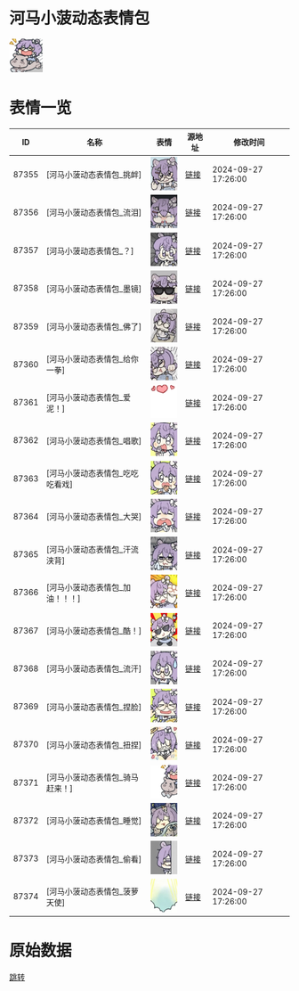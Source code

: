 # 河马小菠动态表情包

<img src="./cover.png" height="60" alt="cover" />

# 表情一览

|ID|名称|表情|源地址|修改时间|
|----|----|----|----|----|
|87355|[河马小菠动态表情包_挑衅]|<img src="./pic/087355_%5B河马小菠动态表情包_挑衅%5D.gif" height="60" alt="挑衅"/>|[链接](https://i0.hdslb.com/bfs/garb/257ad744bc8fc5bfb1a3db939c78682b6cf12645.gif)|2024-09-27 17:26:00|
|87356|[河马小菠动态表情包_流泪]|<img src="./pic/087356_%5B河马小菠动态表情包_流泪%5D.gif" height="60" alt="流泪"/>|[链接](https://i0.hdslb.com/bfs/garb/1ca69bcedf6e9cbd5ce49dbb7391bd38fad64ca5.gif)|2024-09-27 17:26:00|
|87357|[河马小菠动态表情包_？]|<img src="./pic/087357_%5B河马小菠动态表情包_？%5D.gif" height="60" alt="？"/>|[链接](https://i0.hdslb.com/bfs/garb/5902e455a92eb84b625f97eec05de39b4ca78763.gif)|2024-09-27 17:26:00|
|87358|[河马小菠动态表情包_墨镜]|<img src="./pic/087358_%5B河马小菠动态表情包_墨镜%5D.gif" height="60" alt="墨镜"/>|[链接](https://i0.hdslb.com/bfs/garb/ee3ac103a79ded3ea2c12bc338828ba6d53fe522.gif)|2024-09-27 17:26:00|
|87359|[河马小菠动态表情包_佛了]|<img src="./pic/087359_%5B河马小菠动态表情包_佛了%5D.gif" height="60" alt="佛了"/>|[链接](https://i0.hdslb.com/bfs/garb/84a8c5de0ad09f44c42b193778eb5c4e237efeb1.gif)|2024-09-27 17:26:00|
|87360|[河马小菠动态表情包_给你一拳]|<img src="./pic/087360_%5B河马小菠动态表情包_给你一拳%5D.gif" height="60" alt="给你一拳"/>|[链接](https://i0.hdslb.com/bfs/garb/845e15b11b2105bb72b0cbcb1ccad0fc762ac2ad.gif)|2024-09-27 17:26:00|
|87361|[河马小菠动态表情包_爱泥！]|<img src="./pic/087361_%5B河马小菠动态表情包_爱泥！%5D.gif" height="60" alt="爱泥！"/>|[链接](https://i0.hdslb.com/bfs/garb/ee8388f56bba61d81aeb0f7fabcc40635c0ebfbd.gif)|2024-09-27 17:26:00|
|87362|[河马小菠动态表情包_唱歌]|<img src="./pic/087362_%5B河马小菠动态表情包_唱歌%5D.gif" height="60" alt="唱歌"/>|[链接](https://i0.hdslb.com/bfs/garb/8b222ce0a46ba8039aa0b6bcee3208b3b732562a.gif)|2024-09-27 17:26:00|
|87363|[河马小菠动态表情包_吃吃吃看戏]|<img src="./pic/087363_%5B河马小菠动态表情包_吃吃吃看戏%5D.gif" height="60" alt="吃吃吃看戏"/>|[链接](https://i0.hdslb.com/bfs/garb/f6e249783a57ff994ee519c0fc069648342eaa6b.gif)|2024-09-27 17:26:00|
|87364|[河马小菠动态表情包_大哭]|<img src="./pic/087364_%5B河马小菠动态表情包_大哭%5D.gif" height="60" alt="大哭"/>|[链接](https://i0.hdslb.com/bfs/garb/55699e3463fa474178ee8e8189b04cf9591a51fd.gif)|2024-09-27 17:26:00|
|87365|[河马小菠动态表情包_汗流浃背]|<img src="./pic/087365_%5B河马小菠动态表情包_汗流浃背%5D.gif" height="60" alt="汗流浃背"/>|[链接](https://i0.hdslb.com/bfs/garb/46ed66f3852c9bdc51f51907caa8bdb77d29ab63.gif)|2024-09-27 17:26:00|
|87366|[河马小菠动态表情包_加油！！！]|<img src="./pic/087366_%5B河马小菠动态表情包_加油！！！%5D.gif" height="60" alt="加油！！！"/>|[链接](https://i0.hdslb.com/bfs/garb/3db2ddf4aa08be95d570b222c101cd78dcdc8a62.gif)|2024-09-27 17:26:00|
|87367|[河马小菠动态表情包_酷！]|<img src="./pic/087367_%5B河马小菠动态表情包_酷！%5D.gif" height="60" alt="酷！"/>|[链接](https://i0.hdslb.com/bfs/garb/cddf862d15ee8d409f644920c0070530173b5c98.gif)|2024-09-27 17:26:00|
|87368|[河马小菠动态表情包_流汗]|<img src="./pic/087368_%5B河马小菠动态表情包_流汗%5D.gif" height="60" alt="流汗"/>|[链接](https://i0.hdslb.com/bfs/garb/9bee6b519691c9a5f11c2c471a46f431d7c25472.gif)|2024-09-27 17:26:00|
|87369|[河马小菠动态表情包_捏脸]|<img src="./pic/087369_%5B河马小菠动态表情包_捏脸%5D.gif" height="60" alt="捏脸"/>|[链接](https://i0.hdslb.com/bfs/garb/2bbb9b47345bd3de13d8e070d141665fcf8d3029.gif)|2024-09-27 17:26:00|
|87370|[河马小菠动态表情包_扭捏]|<img src="./pic/087370_%5B河马小菠动态表情包_扭捏%5D.gif" height="60" alt="扭捏"/>|[链接](https://i0.hdslb.com/bfs/garb/c81ae3afe162c625821724c4df72c5114f8a7820.gif)|2024-09-27 17:26:00|
|87371|[河马小菠动态表情包_骑马赶来！]|<img src="./pic/087371_%5B河马小菠动态表情包_骑马赶来！%5D.gif" height="60" alt="骑马赶来！"/>|[链接](https://i0.hdslb.com/bfs/garb/6eca4de900a73ab08b3ed76848bbb806e394744d.gif)|2024-09-27 17:26:00|
|87372|[河马小菠动态表情包_睡觉]|<img src="./pic/087372_%5B河马小菠动态表情包_睡觉%5D.gif" height="60" alt="睡觉"/>|[链接](https://i0.hdslb.com/bfs/garb/35e5f09853aa3d08d714b7c9770bb432c197d57b.gif)|2024-09-27 17:26:00|
|87373|[河马小菠动态表情包_偷看]|<img src="./pic/087373_%5B河马小菠动态表情包_偷看%5D.gif" height="60" alt="偷看"/>|[链接](https://i0.hdslb.com/bfs/garb/9afc4d6e3d3299971c4255327c22ce6944339df6.gif)|2024-09-27 17:26:00|
|87374|[河马小菠动态表情包_菠萝天使]|<img src="./pic/087374_%5B河马小菠动态表情包_菠萝天使%5D.gif" height="60" alt="菠萝天使"/>|[链接](https://i0.hdslb.com/bfs/garb/0be04bee025e506190f5450bb4a4ba2dd85fa999.gif)|2024-09-27 17:26:00|

# 原始数据

[跳转](./raw.json)

